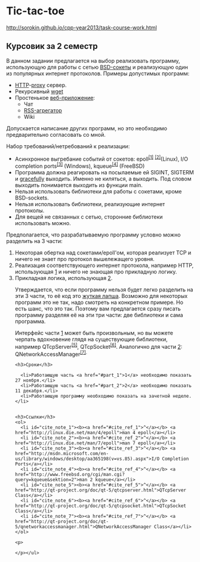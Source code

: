 # Tic-tac-toe
http://sorokin.github.io/cpp-year2013/task-course-work.html

<html xmlns="http://www.w3.org/1999/xhtml">
  <head>
    <title>Курсовик за 2 семестр</title>
    <meta http-equiv="Content-Type" content="text/html; charset=utf-8"/>
  
  </head>
  <body>
    <h2>Курсовик за 2 семестр</h2>
    <p>В данном задании предлагается на выбор реализовать программу, использующую для работы с сетью <a href="https://en.wikipedia.org/wiki/Berkeley_sockets">BSD-сокеты</a> и
    реализующую один из популярных интернет протоколов. Примеры допустимых программ:</p>
    <ul>
      <li><a href="https://en.wikipedia.org/wiki/Hypertext_Transfer_Protocol">HTTP</a>-<a href="https://en.wikipedia.org/wiki/Proxy_server">proxy</a> сервер.</li>
      <li>Рекурсивный <a href="https://en.wikipedia.org/wiki/Wget">wget</a></li>
      <li>Простенькое <a href="https://en.wikipedia.org/wiki/Web_application">веб-приложение</a>:<br/>
        <ul>
          <li>Чат</li>
          <li><a href="https://en.wikipedia.org/wiki/News_aggregator">RSS-агрегатор</a></li>
          <li>Wiki</li>
        </ul>
      </li>
    </ul>
    <p>Допускается написание других программ, но это необходимо предварительно согласовать со мной.</p>
    <p>Набор требований/нетребований к реализации:</p>
    <ul>
      <li>Асинхронное выгребание событий от сокетов: epoll<sup id="cite_ref_1"><a href="#cite_note_1">[1]</a></sup> <sup id="cite_ref_2"><a href="#cite_note_2">[2]</a></sup>(Linux),
      I/O completion ports<sup id="cite_ref_3"><a href="#cite_note_3">[3]</a></sup> (Windows), kqueue<sup id="cite_ref_4"><a href="#cite_note_4">[4]</a></sup> (FreeBSD) </li>
      <li>Программа должна реагировать на посылаемые ей SIGINT, SIGTERM и <a href="http://en.wikipedia.org/wiki/Graceful_exit">gracefully</a> выходить.
      Именно не киляться, а выходить. Под словом выходить понимается выходить из функции main.</li>
      <li>Нельзя использовать библиотеки для работы с сокетами, кроме BSD-sockets.</li>
      <li>Нельзя использовать библиотеки, реализующие интернет протоколы.</li>
      <li>Для вещей не связанных с сетью, сторонние библиотеки использовать можно.</li>
    </ul>
    <p>Предполагается, что разрабатываемую программу условно можно разделить на 3 части:</p>
    <ol>
      <li id="part_1">Некоторая обертка над сокетами/epoll'ом, которая реализует TCP и ничего не знает про протокол вышележащего уровня.</li>
      <li id="part_2">Реализация соответствующего интернет протокола, например HTTP, использующая <a href="#part_1">1</a> и ничего не знающая про прикладную логику.</li>
      <li id="part_3">Прикладная логика, использующая <a href="#part_2">2</a>.</li>
    </ol>
<ul>
    <p>Утверждается, что если программу нельзя будет легко разделить на эти 3 части, то её код это <a href="https://en.wikipedia.org/wiki/Spaghetti_code">жуткая лапша</a>. Возможно для некоторых программ это не так,
    надо смотреть на конкретном примере. Но есть шанс, что это так. Поэтому вам предлагается сразу писать программу разделяя её на эти три части: две библиотеки
    и сама программа.</p>
    <p>Интерфейс части <a href="#part_1">1</a> может быть произвольным, но вы можете черпать вдохновение глядя на существующие библиотеки, например
    QTcpServer<sup id="cite_ref_5"><a href="#cite_note_5">[5]</a></sup>, QTcpSocket<sup id="cite_ref_6"><a href="#cite_note_6">[6]</a></sup>. Аналогично для
    части <a href="#part_2">2</a>: QNetworkAccessManager<sup id="cite_ref_7"><a href="#cite_note_7">[7]</a>.</p>

    <h3>Сроки</h3>
    
      <li>Работающую часть <a href="#part_1">1</a> необходимо показать 27 ноября.</li>
      <li>Работающую часть <a href="#part_2">2</a> необходимо показать 11 декабря.</li>
      <li>Работающую программу необходимо показать на зачетной неделе.</li>
    

    <h3>Ссылки</h3>
    <ol>
      <li id="cite_note_1"><b><a href="#cite_ref_1">^</a></b> <a href="http://linux.die.net/man/4/epoll">man 4 epoll</a></li>
      <li id="cite_note_2"><b><a href="#cite_ref_2">^</a></b> <a href="http://linux.die.net/man/7/epoll">man 7 epoll</a></li>
      <li id="cite_note_3"><b><a href="#cite_ref_3">^</a></b> <a href="http://msdn.microsoft.com/en-us/library/windows/desktop/aa365198(v=vs.85).aspx">I/O Completion Ports</a></li>
      <li id="cite_note_4"><b><a href="#cite_ref_4">^</a></b> <a href="http://www.freebsd.org/cgi/man.cgi?query=kqueue&sektion=2">man 2 kqueue</a></li>
      <li id="cite_note_5"><b><a href="#cite_ref_5">^</a></b> <a href="http://qt-project.org/doc/qt-5/qtcpserver.html">QTcpServer Class</a></li>
      <li id="cite_note_6"><b><a href="#cite_ref_6">^</a></b> <a href="http://qt-project.org/doc/qt-5/qtcpsocket.html">QTcpSocket Class</a></li>
      <li id="cite_note_7"><b><a href="#cite_ref_7">^</a></b> <a href="http://qt-project.org/doc/qt-5/qnetworkaccessmanager.html">QNetworkAccessManager Class</a></li>
    </ol>

    <p>
    
    </p></ul>
  </body>
</html>
